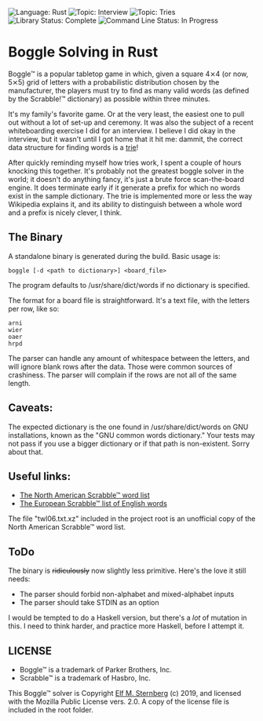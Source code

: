 ![Language: Rust](https://img.shields.io/badge/language-Rust-green.svg)
![Topic: Interview](https://img.shields.io/badge/topic-Interview_Question-red.svg)
![Topic: Tries](https://img.shields.io/badge/topic-Tries-red.svg)
![Library Status: Complete](https://img.shields.io/badge/status-Library_Complete-green.svg)
![Command Line Status: In Progress](https://img.shields.io/badge/status-CLI_In_Progress-yellow.svg)

# Boggle Solving in Rust

Boggle™ is a popular tabletop game in which, given a square 4⨯4 (or now,
5⨯5) grid of letters with a probabilistic distribution chosen by the
manufacturer, the players must try to find as many valid words (as
defined by the Scrabble!™ dictionary) as possible within three minutes.

It's my family's favorite game.  Or at the very least, the easiest one
to pull out without a lot of set-up and ceremony.  It was also the
subject of a recent whiteboarding exercise I did for an interview.  I
believe I did okay in the interview, but it wasn't until I got home that
it hit me: dammit, the correct data structure for finding words is a
[trie](https://en.wikipedia.org/wiki/Trie)!

After quickly reminding myself how tries work, I spent a couple of hours
knocking this together.  It's probably not the greatest boggle solver in
the world; it doesn't do anything fancy, it's just a brute force
scan-the-board engine. It does terminate early if it generate a prefix
for which no words exist in the sample dictionary.  The trie is
implemented more or less the way Wikipedia explains it, and its ability
to distinguish between a whole word and a prefix is nicely clever, I
think.

## The Binary

A standalone binary is generated during the build.  Basic usage is:

`boggle [-d <path to dictionary>] <board_file>`

The program defaults to /usr/share/dict/words if no dictionary is
specified. 

The format for a board file is straightforward.  It's a text file,
with the letters per row, like so:

```
arni
wier
oaer
hrpd
```

The parser can handle any amount of whitespace between the letters, and
will ignore blank rows after the data.  Those were common sources of
crashiness.  The parser will complain if the rows are not all of the
same length.

## Caveats:

The expected dictionary is the one found in /usr/share/dict/words on GNU
installations, known as the "GNU common words dictionary."  Your tests
may not pass if you use a bigger dictionary or if that path is
non-existent.  Sorry about that.

## Useful links:

- [The North American Scrabble™ word list](https://www.wordgamedictionary.com/twl06/download/twl06.txt)
- [The European Scrabble™ list of English words](https://www.wordgamedictionary.com/sowpods/download/sowpods.txt)

The file "twl06.txt.xz" included in the project root is an unofficial
copy of the North American Scrabble™ word list.

## ToDo

The binary is <s>ridiculously</s> now slightly less primitive.  Here's
the love it still needs:

- The parser should forbid non-alphabet and mixed-alphabet inputs
- The parser should take STDIN as an option

I would be tempted to do a Haskell version, but there's a *lot* of
mutation in this.  I need to think harder, and practice more Haskell,
before I attempt it.

## LICENSE 

- Boggle™ is a trademark of Parker Brothers, Inc.
- Scrabble™ is a trademark of Hasbro, Inc.

This Boggle™ solver is Copyright [Elf
M. Sternberg](https://elfsternberg.com) (c) 2019, and licensed with the
Mozilla Public License vers. 2.0.  A copy of the license file is
included in the root folder.

